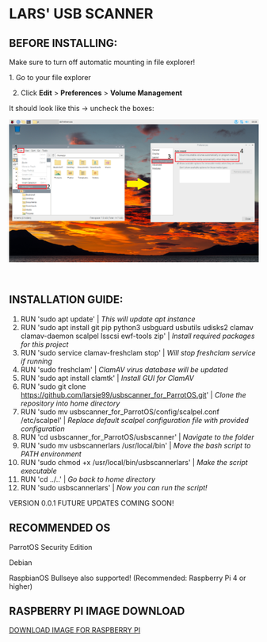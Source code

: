 <h1>LARS' USB SCANNER</h1>

<h2>BEFORE INSTALLING:</h2>

Make sure to turn off automatic mounting in file explorer!

<p>1. Go to your file explorer</p>

2. Click **Edit** > **Preferences** > **Volume Management**

It should look like this -> uncheck the boxes:

![raspberry_example](https://raw.githubusercontent.com/larsje99/usbscanner_for_ParrotOS/master/screenshots/raspberry_example.png)

<br>

<h2>INSTALLATION GUIDE:</h2>

1. RUN 'sudo apt update' | *This will update apt instance*
2. RUN 'sudo apt install git pip python3 usbguard usbutils udisks2 clamav clamav-daemon scalpel lsscsi ewf-tools zip' | *Install required packages for this project*
3. RUN 'sudo service clamav-freshclam stop' | *Will stop freshclam service if running*
4. RUN 'sudo freshclam' | *ClamAV virus database will be updated*
5. RUN 'sudo apt install clamtk' | *Install GUI for ClamAV*
6. RUN 'sudo git clone https://github.com/larsje99/usbscanner_for_ParrotOS.git' | *Clone the repository into home directory*
7. RUN 'sudo mv usbscanner_for_ParrotOS/config/scalpel.conf /etc/scalpel' | *Replace default scalpel configuration file with provided configuration*
8. RUN 'cd usbscanner_for_ParrotOS/usbscanner' | *Navigate to the folder*
9. RUN 'sudo mv usbscannerlars /usr/local/bin' | *Move the bash script to PATH environment*
10. RUN 'sudo chmod +x /usr/local/bin/usbscannerlars' | *Make the script executable*
11. RUN 'cd ../..' | *Go back to home directory*
12. RUN 'sudo usbscannerlars' | *Now you can run the script!*

VERSION 0.0.1
FUTURE UPDATES COMING SOON!

<h2>RECOMMENDED OS</h2>

<p>ParrotOS Security Edition</p>
<p>Debian</p>
<p>RaspbianOS Bullseye also supported! (Recommended: Raspberry Pi 4 or higher)</p>

<h2>RASPBERRY PI IMAGE DOWNLOAD</h2>

[DOWNLOAD IMAGE FOR RASPBERRY PI](https://drive.google.com/file/d/18fWec4qs3UmGOD-XDVaYWxiJbtNy4cJa/view?usp=sharing)
